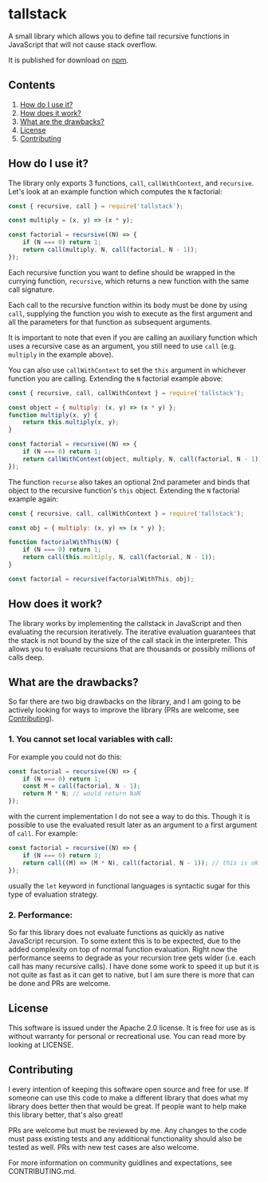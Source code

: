 # tallstack

A small library which allows you to define tail recursive functions
in JavaScript that will not cause stack overflow.

It is published for download on [npm](https://www.npmjs.com/package/tallstack).

## Contents

1. [How do I use it?](#how-do-i-use-it)
2. [How does it work?](#how-does-it-work)
3. [What are the drawbacks?](#what-are-the-drawbacks)
4. [License](#license)
5. [Contributing](#contributing)

## How do I use it?

The library only exports 3 functions, `call`, `callWithContext`, and `recursive`.
Let's look at an example function which computes the `N` factorial:

```javascript
const { recursive, call } = require('tallstack');

const multiply = (x, y) => (x * y);

const factorial = recursive((N) => {
    if (N === 0) return 1;
    return call(multiply, N, call(factorial, N - 1));
});
```

Each recursive function you want to define should be wrapped in the currying
function, `recursive`, which returns a new function with the same call signature.

Each call to the recursive function within its body must be done by using `call`,
supplying the function you wish to execute as the first argument and all the parameters
for that function as subsequent arguments.

It is important to note that even if you are calling an auxiliary function which uses
a recursive case as an argument, you still need to use `call` (e.g. `multiply` in the
example above).

You can also use `callWithContext` to set the `this` argument in whichever function you are
calling. Extending the `N` factorial example above:

```javascript
const { recursive, call, callWithContext } = require('tallstack');

const object = { multiply: (x, y) => (x * y) };
function multiply(x, y) {
    return this.multiply(x, y);
}

const factorial = recursive((N) => {
    if (N === 0) return 1;
    return callWithContext(object, multiply, N, call(factorial, N - 1));
});
```

The function `recurse` also takes an optional 2nd parameter and binds that object to
the recursive function's `this` object. Extending the `N` factorial example again:

```javascript
const { recursive, call, callWithContext } = require('tallstack');

const obj = { multiply: (x, y) => (x * y) };

function factorialWithThis(N) {
    if (N === 0) return 1;
    return call(this.multiply, N, call(factorial, N - 1));
}

const factorial = recursive(factorialWithThis, obj);
```

## How does it work?

The library works by implementing the callstack in JavaScript and then evaluating
the recursion iteratively. The iterative evaluation guarantees that the stack is
not bound by the size of the call stack in the interpreter. This allows you to evaluate
recursions that are thousands or possibly millions of calls deep.

## What are the drawbacks?

So far there are two big drawbacks on the library, and I am going to be actively looking
for ways to improve the library (PRs are welcome, see [Contributing](#contributing)).

### 1. You cannot set local variables with call:

For example you could not do this:

```javascript
const factorial = recursive((N) => {
    if (N === 0) return 1;
    const M = call(factorial, N - 1);
    return M * N; // would return NaN
});
```

with the current implementation I do not see a way to do this. Though it is possible to
use the evaluated result later as an argument to a first argument of `call`. For example:

```javascript
const factorial = recursive((N) => {
    if (N === 0) return 1;
    return call((M) => (M * N), call(factorial, N - 1)); // this is ok!
});
```

usually the `let` keyword in functional languages is syntactic sugar for this type
of evaluation strategy.

### 2. Performance:

So far this library does not evaluate functions as quickly as native JavaScript recursion.
To some extent this is to be expected, due to the added complexity on top of normal function
evaluation. Right now the performance seems to degrade as your recursion tree gets wider (i.e. each
call has many recursive calls). I have done some work to speed it up but it is not quite as fast as
it can get to native, but I am sure there is more that can be done and PRs are welcome.

## License

This software is issued under the Apache 2.0 license. It is free for use as is without
warranty for personal or recreational use. You can read more by looking at LICENSE.

## Contributing

I every intention of keeping this software open source and free for use. If someone can use this
code to make a different library that does what my library does better then that would be great.
If people want to help make this library better, that's also great!

PRs are welcome but must be reviewed by me. Any changes to the code must pass existing tests and
any additional functionality should also be tested as well. PRs with new test cases are also
welcome.

For more information on community guidlines and expectations, see CONTRIBUTING.md.

